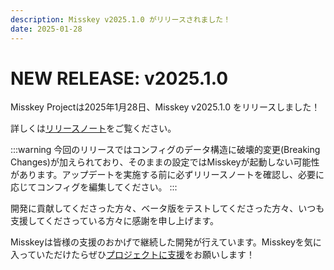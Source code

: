 ```yaml
---
description: Misskey v2025.1.0 がリリースされました！
date: 2025-01-28
---
```


# NEW RELEASE: v2025.1.0

Misskey Projectは2025年1月28日、Misskey v2025.1.0 をリリースしました！

詳しくは[リリースノート](/docs/releases/)をご覧ください。

:::warning
今回のリリースではコンフィグのデータ構造に破壊的変更(Breaking Changes)が加えられており、そのままの設定ではMisskeyが起動しない可能性があります。アップデートを実施する前に必ずリリースノートを確認し、必要に応じてコンフィグを編集してください。
:::

開発に貢献してくださった方々、ベータ版をテストしてくださった方々、いつも支援してくださっている方々に感謝を申し上げます。

Misskeyは皆様の支援のおかげで継続した開発が行えています。Misskeyを気に入っていただけたらぜひ[プロジェクトに支援](/docs/donate/)をお願いします！

